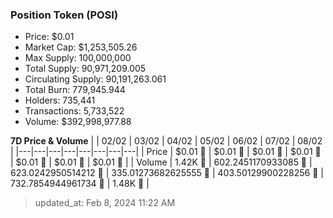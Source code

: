 
  ### Position Token (POSI)
  - Price: $0.01
  - Market Cap: $1,253,505.26
  - Max Supply: 100,000,000
  - Total Supply: 90,971,209.005
  - Circulating Supply: 90,191,263.061
  - Total Burn: 779,945.944
  - Holders: 735,441
  - Transactions: 5,733,522
  - Volume: $392,998,977.88

  **7D Price & Volume**
  | | 02&#x2F;02 | 03&#x2F;02 | 04&#x2F;02 | 05&#x2F;02 | 06&#x2F;02 | 07&#x2F;02 | 08&#x2F;02 |
  |---|---|---|---|---|---|---|---|
  | Price | $0.01 🔻 | $0.01 🔻 | $0.01 🚀 | $0.01 🚀 | $0.01 🔻 | $0.01 🚀 | $0.01 🔻 |
  | Volume | 1.42K 🔻 | 602.2451170933085 🔻 | 623.0242950514212 🚀 | 335.01273682625555 🔻 | 403.50129900228256 🚀 | 732.7854944961734 🚀 | 1.48K 🚀 |

  > updated_at: Feb 8, 2024 11:22 AM
